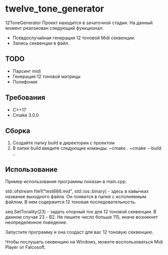 # twelve_tone_generator
12ToneGenerator
Проект находится в зачаточной стадии. На данный момент реалзиован следующий функционал:
- Псевдослучайная генерация 12 тоновой Midi секвенции.
- Запись секвенции в файл.

## TODO
- Парсинг midi
- Генерация 12 тоновой матрицы
- Полифония

## Требования
- С++17
- Cmake 3.0.0

## Сборка
1) Создайте папку build в директории с проектом
2) В папке build введите следующие команды:
	~cmake .
	~cmake --build ..
	
## Использование
Пример использования программы показан в main.cpp.

std::ofstream file1("test666.mid", std::ios::binary) - здесь в кавычках название выходного файла.
Он появится в папке с исполняемым файлом. В нем содержится 12 тоновая последовательность.

seq.SetTonality(23) - задать опорный тон для 12 тоновой секвенции. В данном случае 23 - B2.
Не пишите число больше 115, иначе возникнет неопределенное поведение.

Запустите программу и она создаст для вас 12 тоновую секвенцию.

Чтобы послушать секвенцию на Windows, можете воспользоваться Midi Player от Falcosoft.